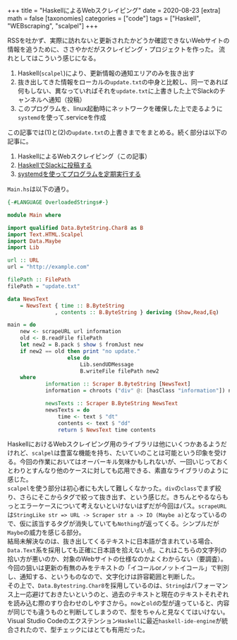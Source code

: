 +++
title = "HaskellによるWebスクレイピング"
date = 2020-08-23
[extra]
math = false
[taxonomies]
categories = ["code"]
tags = ["Haskell", "WEBscraping", "scalpel"]
+++

RSSを吐かず、実際に訪れないと更新されたかどうか確認できないWebサイトの情報を追うために、ささやかだがスクレイピング・プロジェクトを作った。
流れとしてはこういう感じになる。

1. Haskell(`scalpel`)により、更新情報の通知エリアのみを抜き出す
2. 抜き出してきた情報をローカルの`update.txt`の中身と比較し、同一であれば何もしない、異なっていればそれを`update.txt`に上書きした上でSlackのチャンネルへ通知（投稿）
3. このプログラムを、linux起動時にネットワークを確保した上で走るように`systemd`を使って.serviceを作成

この記事では(1)と(2)の`update.txt`の上書きまでをまとめる。続く部分は以下の記事に。

1. HaskellによるWebスクレイピング（この記事）
2. [HaskellでSlackに投稿する](@/post/posttoslack.md)
3. [systemdを使ってプログラムを定期実行する](@/post/systemd-service.md)

`Main.hs`は以下の通り。

```hs
{-#LANGUAGE OverloadedStrings#-}

module Main where

import qualified Data.ByteString.Char8 as B
import Text.HTML.Scalpel
import Data.Maybe
import Lib

url :: URL
url = "http://example.com"

filePath :: FilePath
filePath = "update.txt"

data NewsText
    = NewsText { time :: B.ByteString
               , contents :: B.ByteString } deriving (Show,Read,Eq)

main = do
    new <- scrapeURL url information
    old <- B.readFile filePath
    let new2 = B.pack $ show $ fromJust new
    if new2 == old then print "no update."
                   else do
                       Lib.sendUDMessage
                       B.writeFile filePath new2
    where
            information :: Scraper B.ByteString [NewsText]
            information = chroots ("div" @: [hasClass "information"]) newsTexts

            newsTexts :: Scraper B.ByteString NewsText
            newsTexts = do
                time <- text $ "dt"
                contents <- text $ "dd"
                return $ NewsText time contents
```

HaskellにおけるWebスクレイピング用のライブラリは他にいくつかあるようだけれど、`scalpel`は豊富な機能を持ち、たいていのことは可能という印象を受ける。今回の作業においてはオーバーキル気味かもしれないが、一回いじっておくとわりとすんなり他のケースに対しても応用できる、素直なライブラリのように感じた。  
`scalpel`を使う部分は初心者にも大して難しくなかった。`div`の`class`でまず絞り、さらにそこからタグで絞って抜き出す、という感じだ。きちんとやるならもっとエラーケースについて考えないといけないはずだが今回はパス。`scrapeURL`は`StringLike str => URL -> Scraper str a -> IO (Maybe a)`となっているので、仮に該当するタグが消失していても`Nothing`が返ってくる。シンプルだが`Maybe`の威力を感じる部分。  
結局未解決なのは、抜き出してくるテキストに日本語が含まれている場合、`Data.Text`系を採用しても正確に日本語を拾えない点。これはこちらの文字列の拾い方が悪いのか、対象のWebサイトの仕様なのかよくわからない（要調査）。今回の狙いは更新の有無のみをテキストの「イコールorノットイコール」で判別し、通知する、というものなので、文字化けは許容範囲と判断した。  
その上で、`Data.Bytestring.Char8`を採用しているのは、`String`はパフォーマンス上一応避けておきたいというのと、過去のテキストと現在のテキストそれぞれを読み込む際のすり合わせのしやすさから。`now`と`old`の型が違っていると、内容が同じでも違うものと判断してしまうので、型をちゃんと見なくてはいけない。Visual Studio Codeのエクステンション`Haskell`に最近`haskell-ide-engine`が統合されたので、型チェックにはとても有用だった。
